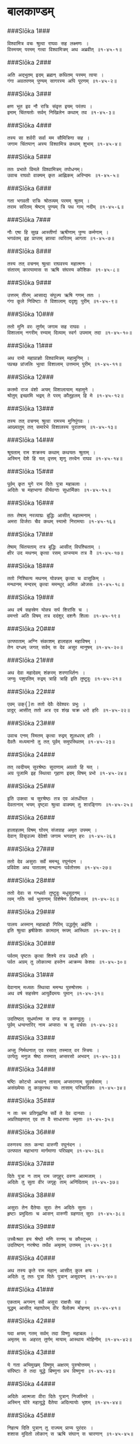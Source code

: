 बालकाण्डम्
===============================


###Slōka 1###


    विश्वामित्र वचः श्रुत्वा राघवः सह लक्ष्मणः ।
    विस्मयम् परमम् गत्वा विश्वामित्रम् अथ अब्रवीत् ॥१-४५-१॥


###Slōka 2###


    अति अद्भुतम् इदम् ब्रह्मन् कथितम् परमम् त्वया ।
    गंगा अवतरणम् पुण्यम् सागरस्य अपि पूरणम् ॥१-४५-२॥


###Slōka 3###


    क्षण भूत इव नौ रात्रिः संवृत्त इयम् परंतप ।
    इमाम् चिंतयतोः सर्वम् निखिलेन कथाम् तव ॥१-४५-३॥


###Slōka 4###


    तस्य सा शर्वरी सर्वा मम सौमित्रिणा सह ।
    जगाम चिंतयान् अस्य विश्वामित्र कथाम् शुभाम् ॥१-४५-४॥


###Slōka 5###


    ततः प्रभाते विमले विश्वामित्रम् तपोधनम्।
    उवाच राघवो वाक्यम् कृत आह्निकम् अरिन्दमः ॥१-४५-५॥


###Slōka 6###


    गता भगवती रात्रिः श्रोतव्यम् परमम् श्रुतम् ।
    तराम सरितम् श्रेष्टम् पुण्यम् त्रि पथ गाम् नदीम् ॥१-४५-६॥


###Slōka 7###


    नौः एषा हि सुख आस्तीर्णा ऋषीणाम् पुण्य कर्मणाम् ।
    भगवंतम् इह प्राप्तम् ज्ञात्वा त्वरितम् आगता ॥१-४५-७॥


###Slōka 8###


    तस्य तत् वचनम् श्रुत्वा राघवस्य महात्मनः ।
    संतारम् कारयामास स ऋषि संघस्य कौशिकः ॥१-४५-८॥


###Slōka 9###


    उत्तरम् तीरम् आसाद्य संपूज्य ऋषि गणम् ततः ।
    गंगा कूले निविष्टाः ते विशालाम् ददृशुः पुरीम् ॥१-४५-९॥


###Slōka 10###


    ततो मुनि वरः तूर्णम् जगाम सह राघवः ।
    विशालाम् नगरीम् रम्याम् दिव्याम् स्वर्ग उपमाम् तदा ॥१-४५-१०॥


###Slōka 11###


    अथ रामो महाप्राज्ञो विश्वामित्रम् महामुनिम् ।
    पप्रच्छ प्रांजलिः भूत्वा विशालाम् उत्तमाम् पुरीम् ॥१-४५-११॥


###Slōka 12###


    कतमो राज वंशो अयम् विशालायाम् महामुने ।
    श्रोतुम् इच्छामि भद्रम् ते परम् कौतूहलम् हि मे ॥१-४५-१२॥


###Slōka 13###


    तस्य तत् वचनम् श्रुत्वा रामस्य मुनिपुंगवः ।
    आख्यातुम् तत् समारेभे विशालस्य पुरातनम् ॥१-४५-१३॥


###Slōka 14###


    श्रूयताम् राम शक्रस्य कथाम् कथयतः श्रुताम् ।
    अस्मिन् देशे हि यत् वृत्तम् शृणु तत्त्वेन राघव ॥१-४५-१४॥


###Slōka 15###


    पूर्वम् कृत युगे राम दितेः पुत्रा महाबलाः ।
    अदितेः च महाभागा वीर्यवन्तः सुधार्मिकाः ॥१-४५-१५॥


###Slōka 16###


    ततः तेषाम् नरव्याघ्रः बुद्धिः आसीत् महात्मनाम् ।
    अमरा विर्जराः चैव कथम् स्यामो निरामयाः ॥१-४५-१६॥


###Slōka 17###


    तेषाम् चिंतयताम् तत्र बुद्धिः आसीत् विपश्चिताम् ।
    क्षीर उद मथनम् कृत्वा रसम् प्राप्स्याम तत्र वै ॥१-४५-१७॥


###Slōka 18###


    ततो निश्चित्य मथनम् योक्त्रम् कृत्वा च वासुकिम् ।
    मन्थानम् मन्दरम् कृत्वा ममन्थुर् अमित ओजसः ॥१-४५-१८॥


###Slōka 19###


    अथ वर्ष सहस्रेण योक्त्र सर्प शिरांसि च ।
    वमन्तो अति विषम् तत्र ददंशुर् दशनैः शिलाः ॥१-४५-१९॥


###Slōka 20###


    उत्पपाताम् अग्नि संकाशम् हालाहल महाविषम् ।
    तेन दग्धम् जगत् सर्वम् स देव असुर मानुषम् ॥१-४५-२०॥


###Slōka 21###


    अथ देवा महादेवम् शंकरम् शरणार्थ्तिनः ।
    जग्मुः पशुपतिम् रुद्रम् त्राहि त्राहि इति तुष्टुवुः ॥१-४५-२१॥


###Slōka 22###


    एवम् उक्{]तः ततो देवैः देवेश्वरः प्रभुः ।
    प्रादुर् आसीत् ततो अत्र एव शंख चक्र धरो हरिः ॥१-४५-२२॥


###Slōka 23###


    उवाच एनम् स्मितम् कृत्वा रुद्रम् शूलधरम् हरिः ।
    दैवतैः मध्यमानो तु तत् पूर्वम् समुपस्थितम् ॥१-४५-२३॥


###Slōka 24###


    तत् त्वदीयम् सुरश्रेष्ठः सुराणाम् अग्रतो हि यत् ।
    अग्र पूजामि इह स्थित्वा गृहाण इदम् विषम् प्रभो ॥१-४५-२४॥


###Slōka 25###


    इति उक्त्वा च सुरश्रेष्ठः तत्र एव अंतर्धीयत ।
    देवतानाम् भयम् दृष्ट्वा श्रुत्वा वाक्यम् तु शारङ्गिणः ॥१-४५-२५॥


###Slōka 26###


    हालाहलम् विषम् घोरम् संजग्राह अमृत उपमम् ।
    देवान् विसृउज्य देवेशो जगाम भगवान् हरः ॥१-४५-२६॥


###Slōka 27###


    ततो देव असुराः सर्वे ममन्थू रघुनंदन ।
    प्रविवेश अथ पातालम् मन्थानः पर्वतोत्तमः ॥१-४५-२७॥


###Slōka 28###


    ततो देवाः स गन्धर्वाः तुष्टुवुः मधुसूदनम् ।
    त्वम् गतिः सर्व भूतानाम् विशेषेण दिवौकसाम् ॥१-४५-२८॥


###Slōka 29###


    पालय अस्मान् महाबाहो गिरिम् उद्धर्तुम् अर्हसि ।
    इति श्रुत्वा हृषीकेशः कामठम् रूपम् आस्थितः ॥१-४५-२९॥


###Slōka 30###


    पर्वतम् पृष्टतः कृत्वा शिश्ये तत्र उदधौ हरिः ।
    पर्वत अग्रम् तु लोकात्मा हस्तेन आक्रम्य केशवः ॥१-४५-३०॥


###Slōka 31###


    देवानाम् मध्यतः स्थित्वा ममन्थ पुरुषोत्तमः ।
    अथ वर्ष सहस्रेण आयुर्वेदमयः पुमान् ॥१-४५-३१॥


###Slōka 32###


    उदतिष्ठत् सुधर्मात्मा स दण्ड स कमण्दुलुः ।
    पूर्वम् धन्वन्तरिर् नाम अप्सराः च सु वर्चसः ॥१-४५-३२॥


###Slōka 33###


    अप्सु निर्मथनात् एव रसात् तस्मात् वर स्त्रियः ।
    उत्पेतुः मनुज श्रेष्ठ तस्मात् अप्सरसो अभवन् ॥१-४५-३३॥


###Slōka 34###


    षष्टिः कोट्यो अभवन् तासाम् अप्सराणाम् सुवर्चसाम् ।
    असंख्येयाः तु काकुत्स्थ याः तासाम् परिचारिकाः ॥१-४५-३४॥


###Slōka 35###


    न ताः स्म प्रतिगृह्णन्ति सर्वे ते देव दानवाः ।
    अप्रतिग्रहणात् एव ता वै साधारणाः स्मृताः ॥१-४५-३५॥


###Slōka 36###


    वरुणस्य ततः कन्या वारुणी रघुनंदन ।
    उत्पपात महाभागा मार्गमाणा परिग्रहम् ॥१-४५-३६॥


###Slōka 37###


    दितेः पुत्रा न ताम् राम जगृहुर् वरुण आत्मजाम् ।
    अदितेः तु सुता वीर जगृहुः ताम् अनिंदिताम् ॥१-४५-३७॥


###Slōka 38###


    असुराः तेन दैतेयाः सुराः तेन अदितेः सुताः ।
    हृष्टाः प्रमुदिताः च आसन् वारुणी ग्रहणात् सुराः ॥१-४५-३८॥


###Slōka 39###


    उच्चैःश्रवा हय श्रेष्ठो मणि रत्नम् च कौस्तुभम् ।
    उदतिष्ठन् नरश्रेष्ठ तथैव अमृतम् उत्तमम् ॥१-४५-३९॥


###Slōka 40###


    अथ तस्य कृते राम महान् आसीत् कुल क्षयः ।
    अदितेः तु ततः पुत्रा दितेः पुत्रान् असूदयन् ॥१-४५-४०॥


###Slōka 41###


    एकताम् अगमन् सर्वे असुरा राक्षसैः सह ।
    युद्धम् आसीत् महाघोरम् वीर त्रैलोक्य मोहनम् ॥१-४५-४१॥


###Slōka 42###


    यदा क्षयम् गतम् सर्वम् तदा विष्णुः महाबलः ।
    अमृतम् सः अहरत् तूर्णम् मायाम् आस्थाय मोहिनीम् ॥१-४५-४२॥


###Slōka 43###


    ये गता अभिमुखम् विष्णुम् अक्षरम् पुरुषोत्तमम् ।
    संपिष्टाः ते तदा युद्धे बिष्णुना प्रभ विष्णुना ॥१-४५-४३॥


###Slōka 44###


    अदितेः आत्मजा वीरा दितेः पुत्रान् निजघ्निरे ।
    अस्मिन् घोरे महायुद्धे दैतेया अदित्यायोः भृशम् ॥१-४५-४४॥


###Slōka 45###


    निहत्य दिति पुत्रान् तु राज्यम् प्राप्य पुरंदरः ।
    शशास मुदितो लोकान् स ऋषि संघान् स चारणान् ॥१-४५-४५॥



